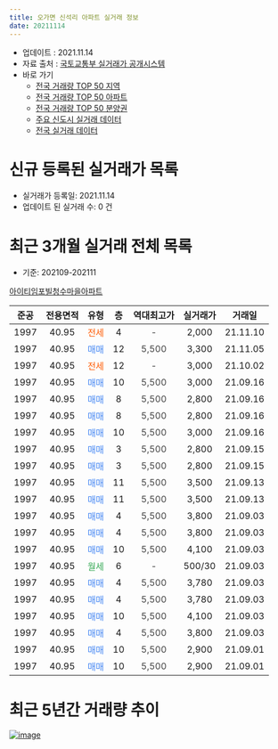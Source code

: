 ```yaml
---
title: 오가면 신석리 아파트 실거래 정보
date: 20211114
---
```


* 업데이트 : 2021.11.14
* 자료 출처 : [국토교통부 실거래가 공개시스템](http://rt.molit.go.kr)
* 바로 가기
    * [전국 거래량 TOP 50 지역](https://apt-info.github.io/apt-trade-info/tr)
    * [전국 거래량 TOP 50 아파트](https://apt-info.github.io/apt-trade-info/ta)
    * [전국 거래량 TOP 50 분양권](https://apt-info.github.io/apt-trade-info/tb)
    * [주요 신도시 실거래 데이터](https://apt-info.github.io/apt-trade-info/newtown)
    * [전국 실거래 데이터](https://apt-info.github.io/apt-trade-info/all)



<script async src="https://pagead2.googlesyndication.com/pagead/js/adsbygoogle.js"></script>
<!-- 기본광고 -->
<ins class="adsbygoogle"
     style="display:block"
     data-ad-client="ca-pub-1142216861245946"
     data-ad-slot="4805727019"
     data-ad-format="auto"
     data-full-width-responsive="true"></ins>
<script>
     (adsbygoogle = window.adsbygoogle || []).push({});
</script>


# 신규 등록된 실거래가 목록

* 실거래가 등록일: 2021.11.14
* 업데이트 된 실거래 수: 0 건




<script async src="https://pagead2.googlesyndication.com/pagead/js/adsbygoogle.js"></script>
<!-- 기본광고 -->
<ins class="adsbygoogle"
     style="display:block"
     data-ad-client="ca-pub-1142216861245946"
     data-ad-slot="4805727019"
     data-ad-format="auto"
     data-full-width-responsive="true"></ins>
<script>
     (adsbygoogle = window.adsbygoogle || []).push({});
</script>


# 최근 3개월 실거래 전체 목록
* 기준: 202109-202111


[아이티임포빌청수마을아파트](https://search.naver.com/search.naver?query=%EC%95%84%EC%9D%B4%ED%8B%B0%EC%9E%84%ED%8F%AC%EB%B9%8C%EC%B2%AD%EC%88%98%EB%A7%88%EC%9D%84%EC%95%84%ED%8C%8C%ED%8A%B8)

|준공|전용면적|유형|층|역대최고가|실거래가|거래일|
|:---:|:---:|:---:|:---:|:---:|:---:|:---:|
|1997|40.95|<span style="color:#FF5A00">전세</span>|4|<span style="color:#444444">-</span>|2,000|21.11.10|
|1997|40.95|<span style="color:#4285F3">매매</span>|12|<span style="color:#444444">5,500</span>|3,300|21.11.05|
|1997|40.95|<span style="color:#FF5A00">전세</span>|12|<span style="color:#444444">-</span>|3,000|21.10.02|
|1997|40.95|<span style="color:#4285F3">매매</span>|10|<span style="color:#444444">5,500</span>|3,000|21.09.16|
|1997|40.95|<span style="color:#4285F3">매매</span>|8|<span style="color:#444444">5,500</span>|2,800|21.09.16|
|1997|40.95|<span style="color:#4285F3">매매</span>|8|<span style="color:#444444">5,500</span>|2,800|21.09.16|
|1997|40.95|<span style="color:#4285F3">매매</span>|10|<span style="color:#444444">5,500</span>|3,000|21.09.16|
|1997|40.95|<span style="color:#4285F3">매매</span>|3|<span style="color:#444444">5,500</span>|2,800|21.09.15|
|1997|40.95|<span style="color:#4285F3">매매</span>|3|<span style="color:#444444">5,500</span>|2,800|21.09.15|
|1997|40.95|<span style="color:#4285F3">매매</span>|11|<span style="color:#444444">5,500</span>|3,500|21.09.13|
|1997|40.95|<span style="color:#4285F3">매매</span>|11|<span style="color:#444444">5,500</span>|3,500|21.09.13|
|1997|40.95|<span style="color:#4285F3">매매</span>|4|<span style="color:#444444">5,500</span>|3,800|21.09.03|
|1997|40.95|<span style="color:#4285F3">매매</span>|4|<span style="color:#444444">5,500</span>|3,800|21.09.03|
|1997|40.95|<span style="color:#4285F3">매매</span>|10|<span style="color:#444444">5,500</span>|4,100|21.09.03|
|1997|40.95|<span style="color:#34A853">월세</span>|6|<span style="color:#444444">-</span>|500/30|21.09.03|
|1997|40.95|<span style="color:#4285F3">매매</span>|4|<span style="color:#444444">5,500</span>|3,780|21.09.03|
|1997|40.95|<span style="color:#4285F3">매매</span>|4|<span style="color:#444444">5,500</span>|3,780|21.09.03|
|1997|40.95|<span style="color:#4285F3">매매</span>|10|<span style="color:#444444">5,500</span>|4,100|21.09.03|
|1997|40.95|<span style="color:#4285F3">매매</span>|4|<span style="color:#444444">5,500</span>|3,800|21.09.03|
|1997|40.95|<span style="color:#4285F3">매매</span>|10|<span style="color:#444444">5,500</span>|2,900|21.09.01|
|1997|40.95|<span style="color:#4285F3">매매</span>|10|<span style="color:#444444">5,500</span>|2,900|21.09.01|



<script async src="https://pagead2.googlesyndication.com/pagead/js/adsbygoogle.js"></script>
<!-- 기본광고 -->
<ins class="adsbygoogle"
     style="display:block"
     data-ad-client="ca-pub-1142216861245946"
     data-ad-slot="4805727019"
     data-ad-format="auto"
     data-full-width-responsive="true"></ins>
<script>
     (adsbygoogle = window.adsbygoogle || []).push({});
</script>


# 최근 5년간 거래량 추이


<div style="width:100%;">
    <canvas id="deal_progress" height="200"></canvas>
</div>

<script>
new Chart(document.getElementById("deal_progress"), {
    type: 'line',
    data: {
        labels: ['16.01','16.02','16.03','16.04','16.05','16.06','16.08','16.09','16.10','16.11','16.12','17.01','17.02','17.03','17.04','17.05','17.06','17.07','17.08','17.09','17.10','17.11','17.12','18.01','18.02','18.03','18.04','18.05','18.06','18.07','18.09','18.12','19.01','19.02','19.03','19.04','19.05','19.06','19.07','19.09','19.10','19.11','20.02','20.03','20.05','20.06','20.07','20.08','20.09','20.10','20.11','20.12','21.01','21.02','21.03','21.04','21.05','21.06','21.07','21.08','21.09','21.10','21.11'],
        datasets: [{
            label: '매매/분양권',
            data: [1,2,0,2,4,3,0,2,0,2,0,0,1,1,1,1,1,3,1,1,0,0,0,1,0,4,0,0,1,0,2,2,3,3,0,2,1,0,1,1,0,0,1,1,0,1,1,3,1,3,1,8,3,3,7,1,2,1,0,4,17,0,1],
            borderColor: "rgba(66, 133, 243, 1)",
            backgroundColor: "rgba(66, 133, 243, 0.05)",
            borderWidth: 1,
            pointRadius: 0,
            fill: false,
            lineTension: 0
        },{
            label: '전/월세',
            data: [2,3,2,0,3,0,1,0,3,1,2,1,1,2,1,0,0,0,1,1,3,2,2,1,1,2,1,1,1,2,0,0,0,0,1,0,1,2,0,3,3,4,2,3,1,1,2,0,0,2,3,1,3,2,1,1,3,2,2,0,1,1,1],
            borderColor: "rgba(255, 90, 0, 1)",
            backgroundColor: "rgba(255, 90, 0, 0.05)",
            borderWidth: 1,
            pointRadius: 0,
            fill: false,
            lineTension: 0
        },{
            label: '합계',
            data: [3,5,2,2,7,3,1,2,3,3,2,1,2,3,2,1,1,3,2,2,3,2,2,2,1,6,1,1,2,2,2,2,3,3,1,2,2,2,1,4,3,4,3,4,1,2,3,3,1,5,4,9,6,5,8,2,5,3,2,4,18,1,2],
            borderColor: "rgba(0, 0, 0, 1)",
            backgroundColor: "rgba(0, 0, 0, 0.03)",
            borderWidth: 0.1,
            pointRadius: 0,
            fill: true,
            lineTension: 0
        }
        ]
    },
    options: {
        responsive: true,
        title: {
            display: false
        },
        tooltips: {
            mode: 'index',
            intersect: false
        },
        hover: {
            mode: 'nearest',
            intersect: true
        },
        scales: {
            xAxes: [{
                display: true,
                scaleLabel: {
                    display: true,
                    labelString: '년/월'
                }
            }],
            yAxes: [{
                display: true,
                ticks: {
                    suggestedMin: 0,
                },
                scaleLabel: {
                    display: true,
                    labelString: '실거래 수'
                }
            }]
        }
    }
});

</script>


[![image](https://apt-info.github.io/images/2020-01-03-apt-trade-info/1024x500.png)](https://play.google.com/store/apps/details?id=com.aptinfo.apttradeinfo)

